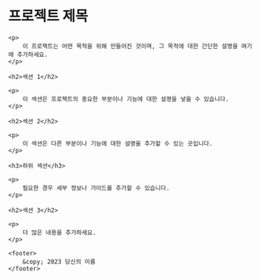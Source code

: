 <!DOCTYPE html>
<html>
<head>
    <meta charset="UTF-8">
    <title>LED Control</title>
</head>
<body>
    <h1>프로젝트 제목</h1>
    
    <p>
        이 프로젝트는 어떤 목적을 위해 만들어진 것이며, 그 목적에 대한 간단한 설명을 여기에 추가하세요.
    </p>

    <h2>섹션 1</h2>
    
    <p>
        이 섹션은 프로젝트의 중요한 부분이나 기능에 대한 설명을 넣을 수 있습니다.
    </p>

    <h2>섹션 2</h2>
    
    <p>
        이 섹션은 다른 부분이나 기능에 대한 설명을 추가할 수 있는 곳입니다.
    </p>

    <h3>하위 섹션</h3>
    
    <p>
        필요한 경우 세부 정보나 가이드를 추가할 수 있습니다.
    </p>
    
    <h2>섹션 3</h2>
    
    <p>
        더 많은 내용을 추가하세요.
    </p>

    <footer>
        &copy; 2023 당신의 이름
    </footer>
</body>
</html>
